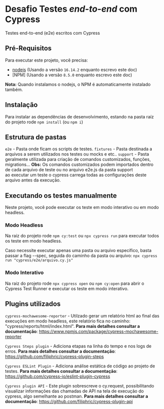 # Desafio Testes _end-to-end_ com Cypress

Testes end-to-end (e2e) escritos com Cypress

## Pré-Requisitos

Para executar este projeto, você precisa:

- [nodejs](https://nodejs.org/en/) (Usando a versão `16.14.2` enquanto escrevo este doc)
- [NPM] (Usando a versão `8.5.0` enquanto escrevo este doc)

**Nota:** Quando instalamos o nodejs, o NPM é automaticamente instalado também.

## Instalação

Para instalar as dependências de desenvolvimento, estando na pasta raíz do projeto rode `npm install` (ou `npm i`)

## Estrutura de pastas

`e2e` - Pasta onde ficam os scripts de testes.
`fixtures` - Pasta destinada a arquivos a serem utilizados nos testes ou mocks e etc..
`support` - Pasta geralmente utilizada para criação de comandos customizados, funções, migrations...
**Obs:** Os comandos customizados podem importados dentro de cada arquivo de teste ou no arquivo e2e.js da pasta support  
ao executar um teste o cypress carrega todas as configurações deste arquivo antes da execução.  

## Executando os testes manualmente

Neste projeto, você pode executar os teste em modo interativo ou em modo headless.

### Modo Headless

Na raiz do projeto rode `npm cy:test` ou `npx cypress run` para executar todos os teste em modo headless.  

Caso necessite executar apenas uma pasta ou arquivo específico, basta passar a flag --spec, seguida do caminho da pasta ou arquivo: `npx cypress run "cypress/e2e/arquivo.cy.js"`

### Modo Interativo

Na raiz do projeto rode `npx cypress open` ou `npm cy:open`  para abrir o Cypress Test Runner e executar os teste em modo interativo.

## Plugins utilizados

`cypress-mochawesome-reporter` - Utilzado gerar um relatório html ao final das execuções em modo headless, este relatório fica no caminho: "cypress/reports/html/index.html".
**Para mais detalhes consultar a documentação**: https://www.npmjs.com/package/cypress-mochawesome-reporter

`Cypress Steps plugin` - Adiciona etapas na linha do tempo e nos logs de erros.
**Para mais detalhes consultar a documentação**: https://github.com/filiphric/cypress-plugin-steps

`Cypress ESLint Plugin` - Adiciona análise estática de código ao projeto de testes.
**Para mais detalhes consultar a documentação**: https://github.com/cypress-io/eslint-plugin-cypress

`Cypress plugin API` - Este plugin sobrescreve o cy.request, possibilitando visualizar informações das chamadas de API na tela de execução do cypress, algo semelhante ao postman.
**Para mais detalhes consultar a documentação**: https://github.com/filiphric/cypress-plugin-api